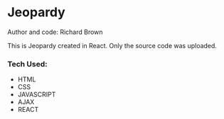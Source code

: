 # Jeopardy

Author and code: Richard Brown

This is Jeopardy created in React.
Only the source code was uploaded.

### Tech Used:

* HTML
* CSS
* JAVASCRIPT
* AJAX
* REACT
